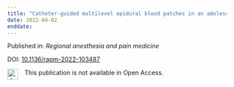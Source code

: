 ```yaml
---
title: "Catheter-guided multilevel epidural blood patches in an adolescent boy."
date: 2022-04-02
enddate:
---
```


Published in: *Regional anesthesia and pain medicine*

DOI: [10.1136/rapm-2022-103487](https://doi.org/10.1136/rapm-2022-103487)

<img src=https://upload.wikimedia.org/wikipedia/commons/thumb/0/0e/Closed_Access_logo_transparent.svg/1200px-Closed_Access_logo_transparent.svg.png alt="drawing" width="25" align="left"/> &nbsp;&nbsp;&nbsp;This publication is not available in Open Access.


